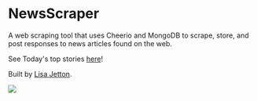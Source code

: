 # NewsScraper
A web scraping tool that uses Cheerio and MongoDB to scrape, store, and post responses to news articles found on the web.

See Today's top stories [here](https://warm-tundra-53073.herokuapp.com/articles)!

Built by [Lisa Jetton](https://github.com/JettTech/).

![](https://media.giphy.com/media/2uRXbYiayfKP6/giphy.gif)

